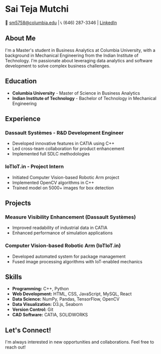 # Sai Teja Mutchi

📧 sm5758@columbia.edu | 📞 (646) 287-3346 | [LinkedIn](https://www.linkedin.com/in/SaiTejaMutchi/)

## About Me

I'm a Master's student in Business Analytics at Columbia University, with a background in Mechanical Engineering from the Indian Institute of Technology. I'm passionate about leveraging data analytics and software development to solve complex business challenges.

## Education

- **Columbia University** - Master of Science in Business Analytics
- **Indian Institute of Technology** - Bachelor of Technology in Mechanical Engineering

## Experience

### Dassault Systèmes - R&D Development Engineer
- Developed innovative features in CATIA using C++
- Led cross-team collaboration for product enhancement
- Implemented full SDLC methodologies

### IoTIoT.in - Project Intern
- Initiated Computer Vision-based Robotic Arm project
- Implemented OpenCV algorithms in C++
- Trained model on 5000+ images for box detection

## Projects

### Measure Visibility Enhancement (Dassault Systèmes)
- Improved readability of industrial data in CATIA
- Enhanced performance of simulation applications

### Computer Vision-based Robotic Arm (IoTIoT.in)
- Developed automated system for package management
- Fused image processing algorithms with IoT-enabled mechanics

## Skills

- **Programming:** C++, Python
- **Web Development:** HTML, CSS, JavaScript, MySQL, React
- **Data Science:** NumPy, Pandas, TensorFlow, OpenCV
- **Data Visualization:** D3.js, Seaborn
- **Version Control:** Git
- **CAD Software:** CATIA, SOLIDWORKS

## Let's Connect!

I'm always interested in new opportunities and collaborations. Feel free to reach out!
